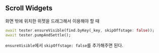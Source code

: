 ## Scroll Widgets  
화면 밖에 위치한 위젯을 드래그해서 이용해야 할 때  
```dart
await tester.ensureVisible(find.byKey(_key, skipOffstage: false));
await tester.pumpAndSettle();
```

`ensureVisible`에서 `skipOffstage: false`를 추가해주면 된다.

